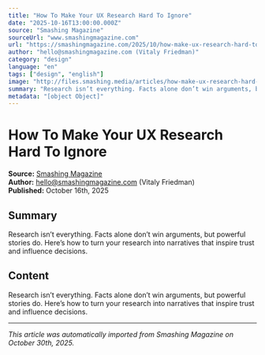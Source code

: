 ```yaml
---
title: "How To Make Your UX Research Hard To Ignore"
date: "2025-10-16T13:00:00.000Z"
source: "Smashing Magazine"
sourceUrl: "www.smashingmagazine.com"
url: "https://smashingmagazine.com/2025/10/how-make-ux-research-hard-to-ignore/"
author: "hello@smashingmagazine.com (Vitaly Friedman)"
category: "design"
language: "en"
tags: ["design", "english"]
image: "http://files.smashing.media/articles/how-make-ux-research-hard-to-ignore/how-make-ux-research-hard-to-ignore.jpg"
summary: "Research isn’t everything. Facts alone don’t win arguments, but powerful stories do. Here’s how to turn your research into narratives that inspire trust and influence decisions."
metadata: "[object Object]"
---
```


# How To Make Your UX Research Hard To Ignore

**Source:** [Smashing Magazine](https://smashingmagazine.com/2025/10/how-make-ux-research-hard-to-ignore/)  
**Author:** hello@smashingmagazine.com (Vitaly Friedman)  
**Published:** October 16th, 2025  

## Summary

Research isn’t everything. Facts alone don’t win arguments, but powerful stories do. Here’s how to turn your research into narratives that inspire trust and influence decisions.

## Content

Research isn’t everything. Facts alone don’t win arguments, but powerful stories do. Here’s how to turn your research into narratives that inspire trust and influence decisions.

---

*This article was automatically imported from Smashing Magazine on October 30th, 2025.*
